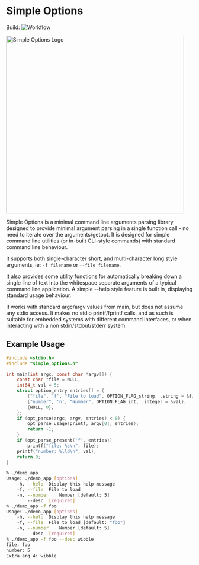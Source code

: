# Simple Options
Build: <img src="https://github.com/AndreRenaud/simple_options/actions/workflows/build_and_test.yml/badge.svg" alt="Workflow"/>

<img src="https://raw.githubusercontent.com/AndreRenaud/simple_options/master/logo.png" alt="Simple Options Logo" width="480"/>

Simple Options is a minimal command line arguments parsing library designed
to provide minimal argument parsing in a single function call - no need
to iterate over the arguments/getopt.
It is designed for simple command line utilities (or in-built CLI-style
commands) with standard command line behaviour.

It supports both single-character short, and multi-character long style
arguments, ie: `-f filename` or `--file filename`.

It also provides some utility functions for automatically breaking down a
single line of text into the whitespace separate arguments of a typical
command line application. A simple --help style feature is built in,
displaying standard usage behaviour.

It works with standard argc/argv values from main, but does not assume
any stdio access. It makes no stdio printf/fprintf calls, and as such is
suitable for embedded systems with different command interfaces, or when
interacting with a non stdin/stdout/stderr system.

## Example Usage
```c
#include <stdio.h>
#include "simple_options.h"

int main(int argc, const char *argv[]) {
	const char *file = NULL;
	int64_t val = 5;
	struct option_entry entries[] = {
		{"file", 'f', "File to load", OPTION_FLAG_string, .string = &file},
		{"number", 'n', "Number", OPTION_FLAG_int, .integer = &val},
		{NULL, 0},
	};
	if (opt_parse(argc, argv, entries) < 0) {
		opt_parse_usage(printf, argv[0], entries);
		return -1;
	}
	if (opt_parse_present('f', entries))
		printf("file: %s\n", file);
	printf("number: %lld\n", val);
	return 0;
}
```


```sh
% ./demo_app
Usage: ./demo_app [options]
	-h, --help	Display this help message
	-f, --file	File to load
	-n, --number	Number [default: 5]
	    --desc	[required]
% ./demo_app -f foo
Usage: ./demo_app [options]
	-h, --help	Display this help message
	-f, --file	File to load [default: "foo"]
	-n, --number	Number [default: 5]
	    --desc	[required]
% ./demo_app -f foo --desc wibble
file: foo
number: 5
Extra arg 4: wibble
```
